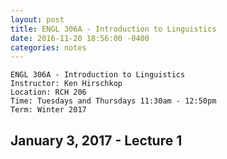 ```yaml
---
layout: post
title: ENGL 306A - Introduction to Linguistics
date: 2016-11-20 18:56:00 -0400
categories: notes
---
```


    ENGL 306A - Introduction to Linguistics
    Instructor: Ken Hirschkop
    Location: RCH 206
    Time: Tuesdays and Thursdays 11:30am - 12:50pm
    Term: Winter 2017

## January 3, 2017 - Lecture 1 ##
